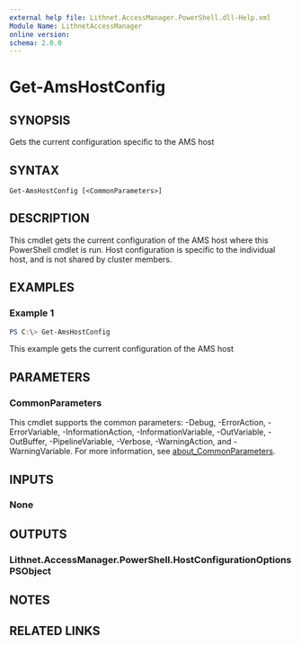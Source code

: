 ```yaml
---
external help file: Lithnet.AccessManager.PowerShell.dll-Help.xml
Module Name: LithnetAccessManager
online version:
schema: 2.0.0
---
```


# Get-AmsHostConfig

## SYNOPSIS
Gets the current configuration specific to the AMS host

## SYNTAX

```
Get-AmsHostConfig [<CommonParameters>]
```

## DESCRIPTION
This cmdlet gets the current configuration of the AMS host where this PowerShell cmdlet is run.
Host configuration is specific to the individual host, and is not shared by cluster members.

## EXAMPLES

### Example 1
```powershell
PS C:\> Get-AmsHostConfig
```

This example gets the current configuration of the AMS host

## PARAMETERS

### CommonParameters
This cmdlet supports the common parameters: -Debug, -ErrorAction, -ErrorVariable, -InformationAction, -InformationVariable, -OutVariable, -OutBuffer, -PipelineVariable, -Verbose, -WarningAction, and -WarningVariable. For more information, see [about_CommonParameters](http://go.microsoft.com/fwlink/?LinkID=113216).

## INPUTS

### None
## OUTPUTS

### Lithnet.AccessManager.PowerShell.HostConfigurationOptionsPSObject
## NOTES

## RELATED LINKS
